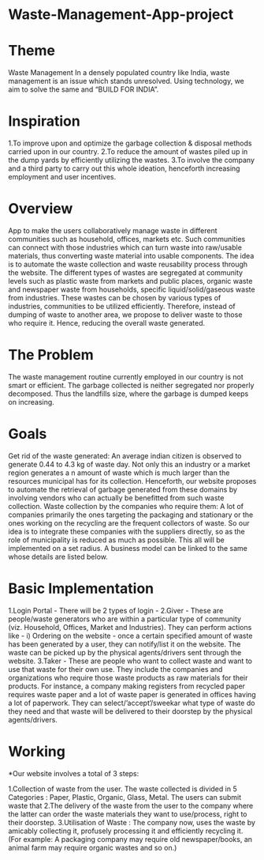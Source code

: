 # Waste-Management-App-project
# Theme
Waste Management In a densely populated country like India, waste management is an issue which stands unresolved. Using technology, we aim to solve the same and “BUILD FOR INDIA”.
# Inspiration
1.To improve upon and optimize the garbage collection & disposal methods carried upon in our country.
2.To reduce the amount of wastes piled up in the dump yards by efficiently utilizing the wastes.
3.To involve the company and a third party to carry out this whole ideation, henceforth increasing employment and user incentives.
# Overview
App to make the users collaboratively manage waste in different communities such as household, offices, markets etc. Such communities can connect with those industries which can turn waste into raw/usable materials, thus converting waste material into usable components. The idea is to automate the waste collection and waste reusability process through the website. The different types of wastes are segregated at community levels such as plastic waste from markets and public places, organic waste and newspaper waste from households, specific liquid/solid/gaseous waste from industries. These wastes can be chosen by various types of industries, communities to be utilized efficiently. Therefore, instead of dumping of waste to another area, we propose to deliver waste to those who require it. Hence, reducing the overall waste generated.
# The Problem
The waste management routine currently employed in our country is not smart or efficient. The garbage collected is neither segregated nor properly decomposed. Thus the landfills size, where the garbage is dumped keeps on increasing.

# Goals
Get rid of the waste generated: An average indian citizen is observed to generate 0.44 to 4.3 kg of waste day. Not only this an industry or a market region generates a n amount of waste which is much larger than the resources municipal has for its collection. Henceforth, our website proposes to automate the retrieval of garbage generated from these domains by involving vendors who can actually be benefitted from such waste collection. Waste collection by the companies who require them: A lot of companies primarily the ones targeting the packaging and stationary or the ones working on the recycling are the frequent collectors of waste. So our idea is to integrate these companies with the suppliers directly, so as the role of municipality is reduced as much as possible. This all will be implemented on a set radius. A business model can be linked to the same whose details are listed below.
# Basic Implementation 
1.Login Portal - There will be 2 types of login -
2.Giver - These are people/waste generators who are within a particular type of community (viz. Household, Offices, Market and Industries). They can perform actions like - i) Ordering on the website - once a certain specified amount of waste has been generated by a user, they can notify/list it on the website. The waste can be picked up by the physical agents/drivers sent through the website.
3.Taker - These are people who want to collect waste and want to use that waste for their own use. They include the companies and organizations who require those waste products as raw materials for their products. For instance, a company making registers from recycled paper requires waste paper and a lot of waste paper is generated in offices having a lot of paperwork. They can select/’accept’/sweekar what type of waste do they need and that waste will be delivered to their doorstep by the physical agents/drivers.

# Working
*Our website involves a total of 3 steps:

1.Collection of waste from the user. The waste collected is divided in 5 Categories : Paper, Plastic, Organic, Glass, Metal. The users can submit waste that
2.The delivery of the waste from the user to the company where the latter can order the waste materials they want to use/process, right to their doorstep.
3.Utilisation of Waste : The company now, uses the waste by amicably collecting it, profusely processing it and efficiently recycling it. (For example: A packaging company may require old newspaper/books, an animal farm may require organic wastes and so on.)